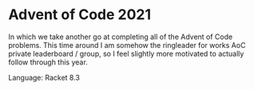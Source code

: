 # Advent of Code 2021

In which we take another go at completing all of the Advent of Code problems.
This time around I am somehow the ringleader for works AoC private leaderboard
/ group, so I feel slightly more motivated to actually follow through this
year.

Language: Racket 8.3

